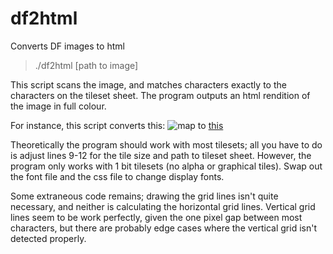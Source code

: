 # df2html
Converts DF images to html

> ./df2html [path to image]

This script scans the image, and matches characters exactly to the characters on the tileset sheet. The program outputs an html rendition of the image in full colour.

For instance, this script converts this: ![map](https://i.imgur.com/fYxFDRi.png) to [this](http://htmlpreview.github.io/?https://github.com/eniteris/df2html/blob/master/map.html)

Theoretically the program should work with most tilesets; all you have to do is adjust lines 9-12 for the tile size and path to tileset sheet. However, the program only works with 1 bit tilesets (no alpha or graphical tiles). Swap out the font file and the css file to change display fonts.

Some extraneous code remains; drawing the grid lines isn't quite necessary, and neither is calculating the horizontal grid lines. Vertical grid lines seem to be work perfectly, given the one pixel gap between most characters, but there are probably edge cases where the vertical grid isn't detected properly.
